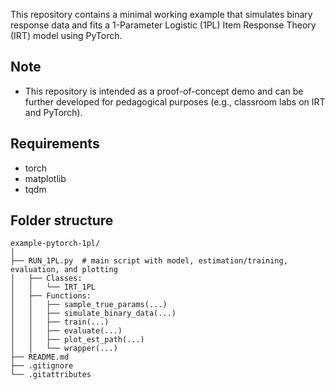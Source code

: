 This repository contains a minimal working example that simulates binary response data and fits a 1-Parameter Logistic (1PL) Item Response Theory (IRT) model using PyTorch.

## Note
- This repository is intended as a proof-of-concept demo and can be further developed for pedagogical purposes (e.g., classroom labs on IRT and PyTorch).

## Requirements

- torch
- matplotlib
- tqdm

## Folder structure
```text
example-pytorch-1pl/
│
├── RUN_1PL.py  # main script with model, estimation/training, evaluation, and plotting
│   ├── Classes:
│   │   └── IRT_1PL
│   ├── Functions:
│   │   ├── sample_true_params(...)
│   │   ├── simulate_binary_data(...)
│   │   ├── train(...)
│   │   ├── evaluate(...)
│   │   ├── plot_est_path(...)
│   │   └── wrapper(...)
├── README.md
├── .gitignore
└── .gitattributes
```

